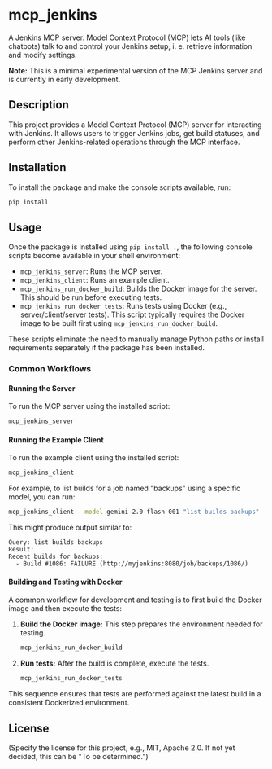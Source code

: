 # mcp_jenkins

A Jenkins MCP server. Model Context Protocol (MCP) lets AI tools (like chatbots) talk to and control your Jenkins setup, i. e. retrieve information and modify settings. 

**Note:** This is a minimal experimental version of the MCP Jenkins server and is currently in early development.

## Description

This project provides a Model Context Protocol (MCP) server for interacting with Jenkins. It allows users to trigger Jenkins jobs, get build statuses, and perform other Jenkins-related operations through the MCP interface.

## Installation

To install the package and make the console scripts available, run:

```bash
pip install .
```

## Usage

Once the package is installed using `pip install .`, the following console scripts become available in your shell environment:

*   `mcp_jenkins_server`: Runs the MCP server.
*   `mcp_jenkins_client`: Runs an example client.
*   `mcp_jenkins_run_docker_build`: Builds the Docker image for the server. This should be run before executing tests.
*   `mcp_jenkins_run_docker_tests`: Runs tests using Docker (e.g., server/client/server tests). This script typically requires the Docker image to be built first using `mcp_jenkins_run_docker_build`.

These scripts eliminate the need to manually manage Python paths or install requirements separately if the package has been installed.

### Common Workflows

#### Running the Server

To run the MCP server using the installed script:

```bash
mcp_jenkins_server
```

#### Running the Example Client

To run the example client using the installed script:

```bash
mcp_jenkins_client
```

For example, to list builds for a job named "backups" using a specific model, you can run:

```bash
mcp_jenkins_client --model gemini-2.0-flash-001 "list builds backups"
```

This might produce output similar to:

```
Query: list builds backups
Result:
Recent builds for backups:
  - Build #1086: FAILURE (http://myjenkins:8080/job/backups/1086/)
```

#### Building and Testing with Docker

A common workflow for development and testing is to first build the Docker image and then execute the tests:

1.  **Build the Docker image:**
    This step prepares the environment needed for testing.
    ```bash
    mcp_jenkins_run_docker_build
    ```

2.  **Run tests:**
    After the build is complete, execute the tests.
    ```bash
    mcp_jenkins_run_docker_tests
    ```
This sequence ensures that tests are performed against the latest build in a consistent Dockerized environment.

## License

(Specify the license for this project, e.g., MIT, Apache 2.0. If not yet decided, this can be "To be determined.")
